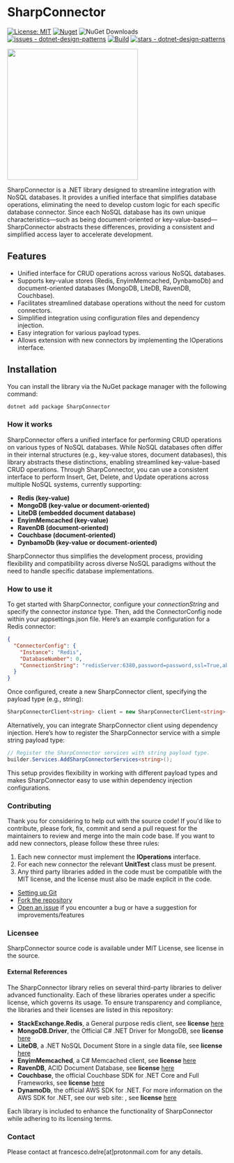 # SharpConnector

[![License: MIT](https://img.shields.io/badge/License-MIT-yellow.svg)](https://opensource.org/licenses/MIT)
[![Nuget](https://img.shields.io/nuget/v/SharpConnector?style=plastic)](https://www.nuget.org/packages/SharpConnector)
![NuGet Downloads](https://img.shields.io/nuget/dt/SharpConnector)
[![issues - dotnet-design-patterns](https://img.shields.io/github/issues/engineering87/SharpConnector)](https://github.com/engineering87/SharpConnector/issues)
[![Build](https://github.com/engineering87/SharpConnector/actions/workflows/dotnet.yml/badge.svg)](https://github.com/engineering87/SharpConnector/actions/workflows/dotnet.yml)
[![stars - dotnet-design-patterns](https://img.shields.io/github/stars/engineering87/SharpConnector?style=social)](https://github.com/engineering87/SharpConnector)

<img src="https://github.com/engineering87/SharpConnector/blob/main/sharpconnector_logo.jpg" width="300">

SharpConnector is a .NET library designed to streamline integration with NoSQL databases. It provides a unified interface that simplifies database operations, eliminating the need to develop custom logic for each specific database connector. Since each NoSQL database has its own unique characteristics—such as being document-oriented or key-value-based—SharpConnector abstracts these differences, providing a consistent and simplified access layer to accelerate development.

## Features

- Unified interface for CRUD operations across various NoSQL databases.
- Supports key-value stores (Redis, EnyimMemcached, DynbamoDb) and document-oriented databases (MongoDB, LiteDB, RavenDB, Couchbase).
- Facilitates streamlined database operations without the need for custom connectors.
- Simplified integration using configuration files and dependency injection.
- Easy integration for various payload types.
- Allows extension with new connectors by implementing the IOperations interface.

## Installation

You can install the library via the NuGet package manager with the following command:

```bash
dotnet add package SharpConnector
```

### How it works
SharpConnector offers a unified interface for performing CRUD operations on various types of NoSQL databases. While NoSQL databases often differ in their internal structures (e.g., key-value stores, document databases), this library abstracts these distinctions, enabling streamlined key-value-based CRUD operations.
Through SharpConnector, you can use a consistent interface to perform Insert, Get, Delete, and Update operations across multiple NoSQL systems, currently supporting:

* **Redis (key-value)**
* **MongoDB (key-value or document-oriented)**
* **LiteDB (embedded document database)**
* **EnyimMemcached (key-value)**
* **RavenDB (document-oriented)**
* **Couchbase (document-oriented)**
* **DynbamoDb (key-value or document-oriented)**

SharpConnector thus simplifies the development process, providing flexibility and compatibility across diverse NoSQL paradigms without the need to handle specific database implementations.

### How to use it
To get started with SharpConnector, configure your *connectionString* and specify the connector *instance* type. 
Then, add the ConnectorConfig node within your appsettings.json file. Here’s an example configuration for a Redis connector:

```json
{
  "ConnectorConfig": {
    "Instance": "Redis",
    "DatabaseNumber": 0,
    "ConnectionString": "redisServer:6380,password=password,ssl=True,abortConnect=False"
  }
}
```

Once configured, create a new SharpConnector client, specifying the payload type (e.g., string):

```csharp
SharpConnectorClient<string> client = new SharpConnectorClient<string>()
```

Alternatively, you can integrate SharpConnector client using dependency injection. Here’s how to register the SharpConnector service with a simple string payload type:

```csharp
// Register the SharpConnector services with string payload type.
builder.Services.AddSharpConnectorServices<string>();
```
This setup provides flexibility in working with different payload types and makes SharpConnector easy to use within dependency injection configurations.

### Contributing
Thank you for considering to help out with the source code!
If you'd like to contribute, please fork, fix, commit and send a pull request for the maintainers to review and merge into the main code base.
If you want to add new connectors, please follow these three rules: 

1) Each new connector must implement the **IOperations** interface.
2) For each new connector the relevant **UnitTest** class must be present.
3) Any third party libraries added in the code must be compatible with the MIT license, and the license must also be made explicit in the code.

 * [Setting up Git](https://docs.github.com/en/get-started/getting-started-with-git/set-up-git)
 * [Fork the repository](https://docs.github.com/en/pull-requests/collaborating-with-pull-requests/working-with-forks/fork-a-repo)
 * [Open an issue](https://github.com/engineering87/SharpConnector/issues) if you encounter a bug or have a suggestion for improvements/features

### Licensee
SharpConnector source code is available under MIT License, see license in the source.

#### External References
The SharpConnector library relies on several third-party libraries to deliver advanced functionality. 
Each of these libraries operates under a specific license, which governs its usage. To ensure transparency and compliance, the libraries and their licenses are listed in this repository:

* **StackExchange.Redis**, a General purpose redis client, see **license** [here](https://github.com/StackExchange/StackExchange.Redis/blob/main/LICENSE)
* **MongoDB.Driver**, the Official C# .NET Driver for MongoDB, see **license** [here](https://github.com/mongodb/mongo-csharp-driver/blob/main/LICENSE.md)
* **LiteDB**, a .NET NoSQL Document Store in a single data file, see **license** [here](https://github.com/mbdavid/LiteDB/blob/master/LICENSE)
* **EnyimMemcached**, a C# Memcached client, see **license** [here](https://github.com/enyim/EnyimMemcached/blob/develop/LICENSE)
* **RavenDB**, ACID Document Database, see **license** [here](https://github.com/ravendb/ravendb/blob/v6.2/LICENSE.txt)
* **Couchbase**, the official Couchbase SDK for .NET Core and Full Frameworks, see **license** [here](https://github.com/couchbase/couchbase-net-client/blob/master/LICENSE)
* **DynamoDb**, the official AWS SDK for .NET. For more information on the AWS SDK for .NET, see our web site: , see **license** [here](https://github.com/aws/aws-sdk-net/blob/main/License.txt)

Each library is included to enhance the functionality of SharpConnector while adhering to its licensing terms.

### Contact
Please contact at francesco.delre[at]protonmail.com for any details.

